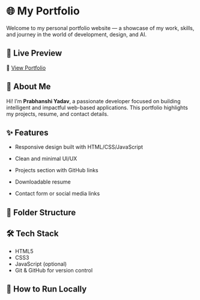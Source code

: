 # 🌐 My Portfolio


Welcome to my personal portfolio website — a showcase of my work, skills, and journey in the world of development, design, and AI.


## 🚀 Live Preview

🔗 [View Portfolio](https://prabhanshiyadav.github.io/My_Portfolio/)  



## 🧠 About Me

Hi! I’m **Prabhanshi Yadav**, a passionate developer focused on building intelligent and impactful web-based applications. This portfolio highlights my projects, resume, and contact details.



## ✨ Features

- Responsive design built with HTML/CSS/JavaScript

- Clean and minimal UI/UX

- Projects section with GitHub links

- Downloadable resume

- Contact form or social media links





## 📁 Folder Structure

 ## 🛠️ Tech Stack 
- HTML5 
- CSS3 
- JavaScript (optional) 
- Git & GitHub for version control 

## 📌 How to Run Locally 
```bash git clone https://github.com/Prabhanshiyadav/My_Portfolio.git cd My_Portfolio open index.html   # Or just open in any browser 

